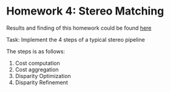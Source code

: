 # Homework 4: Stereo Matching

Results and finding of this homework could be found [here](https://github.com/herjanice/computer-vision-course/blob/main/hw4/report.pdf)

Task: Implement the 4 steps of a typical stereo pipeline

The steps is as follows:
1. Cost computation
2. Cost aggregation
3. Disparity Optimization
4. Disparity Refinement
